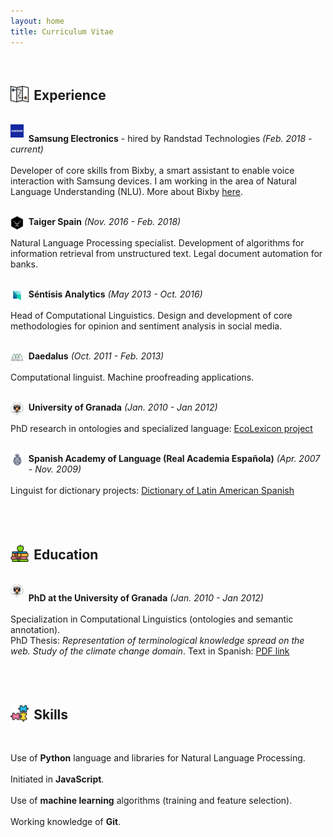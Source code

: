 ```yaml
---
layout: home
title: Curriculum Vitae
---
```



<style>

.company-icon {
	float:left;
	width:1.3rem;
	margin-left:10px;
	margin-right:8px;
	vertical-align:text-bottom;
}

.section-icon {
	width:1.8rem;
	margin-right:0.53rem;
	vertical-align:text-bottom;
}

.commonP {
	margin-left:38px;
}

@media only screen and (max-width: 1024px) {
  .prev, .next,.text {font-size: 11px}
	.commonP {
		margin-left:0px;
	}
	.company-icon {
		float:left;
		width:1.3rem;
		margin-left:0px;
		margin-right:8px;
		vertical-align:text-bottom;
	}
}

</style>


<br />
<h2><img src = 'assets/mapa-2.png' class = 'section-icon'/>Experience</h2>
<br />




<img class = 'company-icon' src = 'assets/companies/samsung.png'/>
<p class = 'commonP'>
	<b>Samsung Electronics</b> - hired by Randstad Technologies <i>(Feb. 2018 - current)</i><br /><br />
	Developer of core skills from Bixby, a smart assistant to enable voice interaction with Samsung devices. I am working in the area of Natural Language Understanding (NLU). More about Bixby <a href="https://bixbydevelopers.com" target="_blank">here</a>.
	<br/><br/>
</p>


<img class = 'company-icon' src = 'assets/companies/taiger.png'/>
<p class = 'commonP'>
	<b>Taiger Spain</b> <i>(Nov. 2016 - Feb. 2018)</i><br /><br />
	Natural Language Processing specialist. Development of algorithms for information retrieval from unstructured text. Legal document automation for banks.
	<br/><br/>
</p>


<img class = 'company-icon' src = 'assets/companies/sentisis.png'/>
<p class = 'commonP'>
	<b>Séntisis Analytics</b> <i>(May 2013 - Oct. 2016)</i><br /><br />
	Head of Computational Linguistics. Design and development of core methodologies for opinion and sentiment analysis in social media.
	<br/><br/>
</p>


<img class = 'company-icon' src = 'assets/companies/daedalus.jpeg'/>
<p class = 'commonP'>
	<b>Daedalus</b> <i>(Oct. 2011 - Feb. 2013)</i><br /><br />
	Computational linguist. Machine proofreading applications.
	<br/><br/>
</p>


<img class = 'company-icon' src = 'assets/companies/ugr.png'/>
<p class = 'commonP'>
	<b>University of Granada</b> <i>(Jan. 2010 - Jan 2012)</i><br /><br />
	PhD research in ontologies and specialized language: <a href="http://ecolexicon.ugr.es/en/index.htm" target="_blank">EcoLexicon project</a>
	<br/><br/>
</p>

<img class = 'company-icon' src = 'assets/companies/rae.jpeg'/>
<p class = 'commonP'>
	<b>Spanish Academy of Language (Real Academia Española)</b> <i>(Apr. 2007 - Nov. 2009)</i><br /><br />
	Linguist for dictionary projects: <a href="http://lema.rae.es/damer/" target="_blank">Dictionary of Latin American Spanish</a>
	<br/><br/>
</p>



[comment]: Education


<br />
<h2><img src = 'assets/libro.png' class = 'section-icon'/>Education</h2>
<br />


<img class = 'company-icon' src = 'assets/companies/ugr.png'/>
<p class = 'commonP'>
	<b>PhD at the University of Granada</b> <i>(Jan. 2010 - Jan 2012)</i><br /><br />
	Specialization in Computational Linguistics (ontologies and semantic annotation). <br />PhD Thesis: <i>Representation of terminological knowledge spread on the web. Study of the climate change domain</i>. Text in Spanish: <a href="https://www.google.com/url?sa=t&rct=j&q=&esrc=s&source=web&cd=1&ved=2ahUKEwiRgejS7NHoAhWGxoUKHZcMD0sQFjAAegQIAxAB&url=https%3A%2F%2Fhera.ugr.es%2Ftesisugr%2F20745539.pdf&usg=AOvVaw3jbJ-I166fkwMiQRaWv0i9" target="_blank">PDF link</a>
	<br/><br/>
</p>

<!-- <img class = 'company-icon' src = 'assets/companies/ugr.png'/>
<p class = 'commonP'>
	<b>BA in Translation and Interpreting at the University of Granada</b> <i>(Sep. 2001 - Jun. 2006)</i><br /><br />
	Specialization in Scientific and Technical Translation.
	<br/><br/>
</p> -->


[comment]: Skills

<br />
<h2><img src = 'assets/rompecabezas.png' class = 'section-icon'/>Skills</h2>
<br />

<p class = 'commonP'>
	Use of <b>Python</b> language and libraries for Natural Language Processing.<br /><br />
	Initiated in <b>JavaScript</b>.<br /><br />
	Use of <b>machine learning</b> algorithms (training and feature selection).<br /><br />
	Working knowledge of <b>Git</b>.
	<br/><br/>
</p>

<br/><br/>